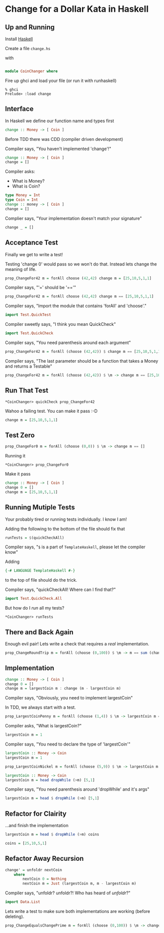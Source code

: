 Change for a Dollar Kata in Haskell
===================================

Up and Running
-------
Install [Haskell](http://www.haskell.org/platform/)

Create a file ``change.hs``

with

```haskell

module CoinChanger where

```

Fire up ghci and load your file (or run it with runhaskell)

```shell
% ghci
Prelude> :load change
```

Interface
---------

In Haskell we define our function name and types first

```haskell
change :: Money -> [ Coin ]
```

Before TDD there was CDD (compiler driven development)

Compiler says, "You haven't implemented 'change'!"

```haskell
change :: Money -> [ Coin ]
change = []
```
Compiler asks:
  - What is Money?
  - What is Coin?

```haskell
type Money = Int
type Coin = Int
change :: money -> [ Coin ]
change = []
```

Complier says, "Your implementation doesn't match your signature"

```haskell
change _ = []
```

Acceptance Test
---------------

Finally we get to write a test!

Testing 'change 0' would pass so we won't do that. Instead lets change the meaning of life.

```haskell
prop_ChangeFor42 m = forAll choose (42,42) change m = [25,10,5,1,1]
```

Compiler says, "'=' should be '=='"

```haskell
prop_ChangeFor42 m = forAll choose (42,42) change m == [25,10,5,1,1]
```

Compiler says, "Import the module that contains 'forAll' and 'choose'."

```haskell
import Test.QuickTest
```

Compiler sweetly says, "I think you mean QuickCheck"

```haskell
import Test.QuickCheck
```

Compiler says, "You need parenthesis around each argument"

```haskell
prop_ChangeFor42 m = forAll (choose (42,42)) $ change m == [25,10,5,1,1]
```

Compiler says, "The last parameter should be a function that takes a Money and returns a Testable"

```haskell
prop_ChangeFor42 m = forAll (choose (42,42)) $ \m -> change m == [25,10,5,1,1]
```

Run That Test
-------------

```shell
*CoinChanger> quickCheck prop_ChangeFor42
```

Wahoo a failing test. You can make it pass :-D

```haskell
change m = [25,10,5,1,1]
```

Test Zero
---------

```haskell
prop_ChangeFor0 m = forAll (choose (0,0)) $ \m -> change m == []
```

Running it
```shell
*CoinChanger> prop_ChangeFor0
```

Make it pass

```haskell
change :: Money -> [ Coin ]
change 0 = []
change m = [25,10,5,1,1]
```

Running Mutiple Tests
---------------------

Your probably tired or running tests individually. I know I am!

Adding the following to the bottom of the file should fix that

```haskell
runTests = $(quickCheckAll)
```

Compiler says, "``$`` is a part of ``TemplateHaskell``, please let the compiler know"

Adding
```haskell
{-# LANGUAGE TemplateHaskell #-}
```
to the top of file should do the trick.

Compiler says, "quickCheckAll! Where can I find that?"

```haskell
import Test.QuickCheck.All
```

But how do I _run_ all my tests?

```shell
*CoinChanger> runTests
```

There and Back Again
-------------

Enough evil pair! Lets write a check that requires a _real_ implementation.

```haskell
prop_ChangeRoundTrip m = forAll (choose (0,100)) $ \m -> m == sum (change m)
```

Implementation
--------------

```haskell
change :: Money -> [ Coin ]
change 0 = []
change m = largestCoin m : change (m - largestCoin m)
```
Compiler says, "Obviously, you need to implement largestCoin"

In TDD, we always start with a test.

```haskell
prop_LargestCoinPenny m = forAll (choose (1,4)) $ \m -> largestCoin m == 1
```
Compiler asks, "What is largestCoin?"

```haskell
largestCoin m = 1
```
Compiler says, "You need to declare the type of 'largestCoin'"

```haskell
largestCoin :: Money -> Coin
largestCoin m = 1
```

```haskell
prop_LargestCoinNickel m = forAll (choose (5,9)) $ \m -> largestCoin m == 5
```

```haskell
largestCoin :: Money -> Coin
largestCoin m = head dropWhile (>m) [5,1]
```

Compiler says, "You need parenthesis around 'dropWhile' and it's args"

```haskell
largestCoin m = head $ dropWhile (>m) [5,1]
```

Refactor for Clairity
--------------------

...and finish the implementation

```haskell
largestCoin m = head $ dropWhile (>m) coins

coins = [25,10,5,1]
```

Refactor Away Recursion
-----------------------

```haskell
change' = unfoldr nextCoin
    where
        nextCoin 0 = Nothing
        nextCoin m = Just (largestCoin m, m - largestCoin m)
```

Compiler says, "unfoldr? unfoldr?! Who has heard of _unfoldr_?"

```haskell
import Data.List
```

Lets write a test to make sure both implementations are working (before deleting).

```haskell
prop_ChangeEqualsChangePrime m = forAll (choose (0,100)) $ \m -> change m == change' m
```


